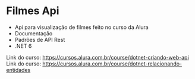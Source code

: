 # Filmes Api

- Api para visualização de filmes feito no curso da Alura
- Documentação
- Padrões de API Rest
- .NET 6

Link do curso: https://cursos.alura.com.br/course/dotnet-criando-web-api
Link do curso: https://cursos.alura.com.br/course/dotnet-relacionando-entidades
